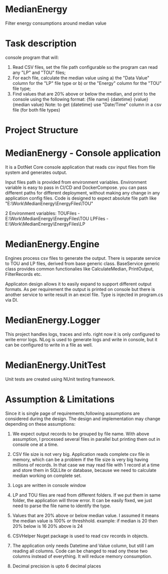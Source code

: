# MedianEnergy
Filter energy consumptions around median value

# Task description

console program that will:
1. Read CSV files, set the file path configurable so the program can read any "LP" and
"TOU" files;
2. For each file, calculate the median value using a) the "Data Value" column for the
"LP" file type or b) or the "Energy" column for the "TOU" file type;
3. Find values that are 20% above or below the median, and print to the console using
the following format:
{file name} {datetime} {value} {median value}
Note: to get {datetime} use "Date/Time" column in a csv file (for both file
types)



# Project Structure

# MedianEnergy - Console application
It is a DotNet Core console application that reads csv input files from file system and generates output.

Input files path is provided from environment variables. Environment variable is easy to pass in CI/CD and DockerCompose. you can pass different paths for different deployment, without making any change in any application config files.
Code is designed to expect absolute file path like "E:\Work\MedianEnergy\EnergyFiles\TOU"

2 Environment variables:
TOUFiles - E:\Work\MedianEnergy\EnergyFiles\TOU
LPFiles - E:\Work\MedianEnergy\EnergyFiles\LP



# MedianEnergy.Engine
Engines process csv files to generate the output.
There is separate service to TOU and LP files, derived from base generic class. 
BaseService generic class provides common functionalies like CalculateMedian, PrintOutput, FilterRecords etc.

Applicaton design allows it to easily expand to support different output formats. As per requirement the output is printed on console but there is another service to write result in an excel file. Type is injected in program.cs via DI.



# MedianEnergy.Logger
This project handles logs, traces and info. right now it is only configured to write error logs.
NLog is used to generate logs and write in console, but it can be configured to write in a file as well.



# MedianEnergy.UnitTest
Unit tests are created using NUnit testing framework.



# Assumption & Limitations
Since it is single page of requirements,following assumptions are considered during the design. The design and implementation may change depending on these assumptions:

1. We expect output records to be grouped by file name.
With above assumption, I processed several files in parallel but printing them out in console one at a time.


2. CSV file size is not very big.
Application reads complete csv file in memory, which can be a problem if the file size is very big having millions of records. In that case we may read file with 1 record at a time and store them in SQLLite or database, because we need to calculate median working on complete set.


3. Logs are written in console window


4. LP and TOU files are read from different folders. If we put them in same folder, the application will throw error.
It can be easily fixed, we just need to parse the file name to identify the type. 


5. Values that are 20% above or below median value.
I assumed it means the median value is 100% or threshhold.
example: if median is 20 then 
20% below is 16
20% above is 24


6. CSVHelper Nuget package is used to read csv records in objects.


7. The application only needs Datetime and Value column, but still I am reading all columns.
Code can be changed to read ony these two columns instead of everything. It will reduce memory consumption.


8. Decimal precision is upto 6 decimal places
